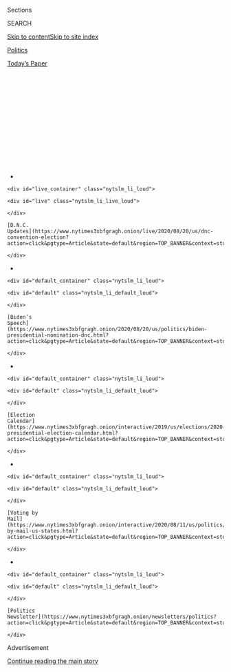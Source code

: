 <div id="app">

<div>

<div>

<div>

<div class="NYTAppHideMasthead css-1q2w90k e1suatyy0">

<div class="section css-ui9rw0 e1suatyy2">

<div class="css-eph4ug er09x8g0">

<div class="css-6n7j50">

</div>

<span class="css-1dv1kvn">Sections</span>

<div class="css-10488qs">

<span class="css-1dv1kvn">SEARCH</span>

</div>

[Skip to content](#site-content)[Skip to site
index](#site-index)

</div>

<div id="masthead-section-label" class="css-1wr3we4 eaxe0e00">

[Politics](https://www.nytimes3xbfgragh.onion/section/politics)

</div>

<div class="css-10698na e1huz5gh0">

</div>

</div>

<div id="masthead-bar-one" class="section hasLinks css-15hmgas e1csuq9d3">

<div class="css-uqyvli e1csuq9d0">

</div>

<div class="css-1uqjmks e1csuq9d1">

</div>

<div class="css-9e9ivx">

[](https://myaccount.nytimes3xbfgragh.onion/auth/login?response_type=cookie&client_id=vi)

</div>

<div class="css-1bvtpon e1csuq9d2">

[Today’s
Paper](https://www.nytimes3xbfgragh.onion/section/todayspaper)

</div>

</div>

</div>

</div>

<div data-aria-hidden="false">

<div id="site-content" data-role="main">

<div>

<div class="css-1aor85t" style="opacity:0.000000001;z-index:-1;visibility:hidden">

<div class="css-1hqnpie">

<div class="css-epjblv">

<span class="css-17xtcya">[Politics](/section/politics)</span><span class="css-x15j1o">|</span><span class="css-fwqvlz">In
Iowa, the ‘Not Sanders’ Democrats Find Voters
Torn</span>

</div>

<div class="css-k008qs">

<div class="css-1iwv8en">

<span class="css-18z7m18"></span>

<div>

</div>

</div>

<span class="css-1n6z4y">https://nyti.ms/2O4yuBl</span>

<div class="css-1705lsu">

<div class="css-4xjgmj">

<div class="css-4skfbu" data-role="toolbar" data-aria-label="Social Media Share buttons, Save button, and Comments Panel with current comment count" data-testid="share-tools">

  - 
  - 
  - 
  - 
    
    <div class="css-6n7j50">
    
    </div>

  - 

</div>

</div>

</div>

</div>

</div>

</div>

<div class="css-13pd83m">

<div id="NYT_TOP_BANNER_REGION">

<div>

<div id="styln-elections-notifications-menu" class="section css-l08pwh interactive-content interactive-size-medium">

<div class="css-17ih8de interactive-body">

<div class="nytslm_innerContainer" data-aria-live="polite">

<div class="nytslm_title">

</div>

  - 
    
    <div id="live_container" class="nytslm_li_loud">
    
    <div id="live" class="nytslm_li_live_loud">
    
    </div>
    
    [D.N.C.
    Updates](https://www.nytimes3xbfgragh.onion/live/2020/08/20/us/dnc-convention-election?action=click&pgtype=Article&state=default&region=TOP_BANNER&context=storylines_menu)
    
    </div>

  - 
    
    <div id="default_container" class="nytslm_li_loud">
    
    <div id="default" class="nytslm_li_default_loud">
    
    </div>
    
    [Biden’s
    Speech](https://www.nytimes3xbfgragh.onion/2020/08/20/us/politics/biden-presidential-nomination-dnc.html?action=click&pgtype=Article&state=default&region=TOP_BANNER&context=storylines_menu)
    
    </div>

  - 
    
    <div id="default_container" class="nytslm_li_loud">
    
    <div id="default" class="nytslm_li_default_loud">
    
    </div>
    
    [Election
    Calendar](https://www.nytimes3xbfgragh.onion/interactive/2019/us/elections/2020-presidential-election-calendar.html?action=click&pgtype=Article&state=default&region=TOP_BANNER&context=storylines_menu)
    
    </div>

  - 
    
    <div id="default_container" class="nytslm_li_loud">
    
    <div id="default" class="nytslm_li_default_loud">
    
    </div>
    
    [Voting by
    Mail](https://www.nytimes3xbfgragh.onion/interactive/2020/08/11/us/politics/vote-by-mail-us-states.html?action=click&pgtype=Article&state=default&region=TOP_BANNER&context=storylines_menu)
    
    </div>

  - 
    
    <div id="default_container" class="nytslm_li_loud">
    
    <div id="default" class="nytslm_li_default_loud">
    
    </div>
    
    [Politics
    Newsletter](https://www.nytimes3xbfgragh.onion/newsletters/politics?action=click&pgtype=Article&state=default&region=TOP_BANNER&context=storylines_menu)
    
    </div>

</div>

</div>

</div>

</div>

</div>

</div>

<div id="top-wrapper" class="css-1sy8kpn">

<div id="top-slug" class="css-l9onyx">

Advertisement

</div>

[Continue reading the main
story](#after-top)

<div class="ad top-wrapper" style="text-align:center;height:100%;display:block;min-height:250px">

<div id="top" class="place-ad" data-position="top" data-size-key="top">

</div>

</div>

<div id="after-top">

</div>

</div>

<div>

<div id="sponsor-wrapper" class="css-1hyfx7x">

<div id="sponsor-slug" class="css-19vbshk">

Supported by

</div>

[Continue reading the main
story](#after-sponsor)

<div id="sponsor" class="ad sponsor-wrapper" style="text-align:center;height:100%;display:block">

</div>

<div id="after-sponsor">

</div>

</div>

<div class="css-186x18t">

</div>

<div class="css-1vkm6nb ehdk2mb0">

# In Iowa, the ‘Not Sanders’ Democrats Find Voters Torn

</div>

As the liberal Bernie Sanders tightens his grip in Iowa, more
traditional Democrats remain split among his four leading competitors,
or are unsure altogether of whom to support.

<div class="css-79elbk" data-testid="photoviewer-wrapper">

<div class="css-z3e15g" data-testid="photoviewer-wrapper-hidden">

</div>

<div class="css-1a48zt4 ehw59r15" data-testid="photoviewer-children">

![<span class="css-16f3y1r e13ogyst0" data-aria-hidden="true">Senator
Bernie Sanders held a rally with Rep. Alexandria Ocasio-Cortez and
Michael Moore on Saturday, in Sioux City,
Iowa.</span><span class="css-cnj6d5 e1z0qqy90" itemprop="copyrightHolder"><span class="css-1ly73wi e1tej78p0">Credit...</span><span><span>Mark
Makela for The New York
Times</span></span></span>](https://static01.graylady3jvrrxbe.onion/images/2020/01/27/us/politics/27iowa1/merlin_167904150_640a756b-7ce7-47d2-99ba-be81aea082b0-articleLarge.jpg?quality=75&auto=webp&disable=upscale)

</div>

</div>

<div class="css-18e8msd">

<div class="css-pdw9fk epjyd6m0">

<div class="css-1txwxcy ey68jwv0" data-aria-hidden="true">

[![Jonathan
Martin](https://static01.graylady3jvrrxbe.onion/images/2018/11/06/multimedia/author-jonathan-martin/author-jonathan-martin-thumbLarge.png
"Jonathan Martin")](https://www.nytimes3xbfgragh.onion/by/jonathan-martin)[![Alexander
Burns](https://static01.graylady3jvrrxbe.onion/images/2018/09/25/multimedia/author-alexander-burns/author-alexander-burns-thumbLarge-v2.png
"Alexander Burns")](https://www.nytimes3xbfgragh.onion/by/alexander-burns)

</div>

<div class="css-1baulvz">

By [<span class="css-1baulvz" itemprop="name">Jonathan
Martin</span>](https://www.nytimes3xbfgragh.onion/by/jonathan-martin)
and [<span class="css-1baulvz last-byline" itemprop="name">Alexander
Burns</span>](https://www.nytimes3xbfgragh.onion/by/alexander-burns)

</div>

</div>

  - 
    
    <div class="css-ld3wwf e16638kd2">
    
    Jan. 27,
    2020
    
    </div>

  - 
    
    <div class="css-4xjgmj">
    
    <div class="css-d8bdto" data-role="toolbar" data-aria-label="Social Media Share buttons, Save button, and Comments Panel with current comment count" data-testid="share-tools">
    
      - 
      - 
      - 
      - 
        
        <div class="css-6n7j50">
        
        </div>
    
      - 
    
    </div>
    
    </div>

</div>

</div>

<div class="section meteredContent css-1r7ky0e" name="articleBody" itemprop="articleBody">

<div class="css-1fanzo5 StoryBodyCompanionColumn">

<div class="css-53u6y8">

BETTENDORF, Iowa — As they streamed out of the ballroom following a
Scott County fund-raising banquet Saturday night, one after the other
Iowa Democrats admitted that they still had not decided whom to support
just over a week before the state’s presidential caucuses.

But by not mentioning his name as they rattled off their short lists,
they made it clear whom they would not support: Senator Bernie Sanders,
the democratic socialist from Vermont who has taken the lead in recent
polls.

Instead, every one of the 30 still-undecided Democratic activists here
rattled off some combination of the same four names — Senators Elizabeth
Warren of Massachusetts and Amy Klobuchar of Minnesota, former Vice
President Joseph R. Biden Jr. and former Mayor Pete Buttigieg of South
Bend, Ind.

As Mr. Sanders tightens his grip on the party’s young and left-wing
voters in Iowa, more traditional Democrats, the ones who happily sit
through marathon banquet dinners to hear the candidates and their
representatives, remain split between his four leading competitors or
remain unsure altogether about whom to rally behind.

</div>

</div>

<div class="css-1fanzo5 StoryBodyCompanionColumn">

<div class="css-53u6y8">

“I have told my colleagues all along: Bernie Sanders can win with 27
percent of the vote here,” said Representative Dave Loebsack, an Iowa
Democrat supporting Mr. Buttigieg, alluding to his fellow lawmakers,
many of whom are deeply uneasy about running with Mr. Sanders on top of
the ticket.

The fracture among mainstream Democrats here carries profound
implications for a primary that has already unsettled the party
establishment and prompted late entrants into the race.

Mr. Sanders is threatening to seize control in the early states, taking
narrow but clear polling leads in Iowa and New Hampshire and
increasingly menacing Mr. Biden’s advantage in national polls. With his
mammoth online fund-raising operation, Mr. Sanders appears to be in a
position of financial strength unmatched by any other candidate besides
Michael R. Bloomberg, the billionaire former mayor of New York City.

Mr. Sanders’s endurance, and his apparent rise in the earliest primary
and caucus states, reflects both the loyalty of his core supporters and
their conviction that Mr. Sanders would bring the same fighting
resilience to the general election. But even among many liberals who
admire Mr. Sanders’s campaign, or some of his policy ideas, there is
deep concern about the implications of nominating a candidate from the
left whom President Trump is sure to portray as extreme.

</div>

</div>

<div class="css-79elbk" data-testid="photoviewer-wrapper">

<div class="css-z3e15g" data-testid="photoviewer-wrapper-hidden">

</div>

<div class="css-1a48zt4 ehw59r15" data-testid="photoviewer-children">

![<span class="css-16f3y1r e13ogyst0" data-aria-hidden="true">Mr.
Sanders has taken a lead in some recent polls of Iowa and New
Hampshire.</span><span class="css-cnj6d5 e1z0qqy90" itemprop="copyrightHolder"><span class="css-1ly73wi e1tej78p0">Credit...</span><span>Mark
Makela for The New York
Times</span></span>](https://static01.graylady3jvrrxbe.onion/images/2020/01/27/us/politics/27iowa2/merlin_167905155_5ba870c9-4d21-45a9-982c-769dc5cfc32c-articleLarge.jpg?quality=75&auto=webp&disable=upscale)

</div>

</div>

<div class="css-1fanzo5 StoryBodyCompanionColumn">

<div class="css-53u6y8">

“I think that Bernie is just a bridge too far for the country,” said
Bonnie Campbell, a former Iowa attorney general who is supporting Mr.
Biden. Ms. Campbell said she would have no difficulty supporting Mr.
Sanders in the general election, but added, “I can tell you, I hear from
friends and colleagues who say: ‘Oh my God, what are we going to do if
Bernie wins?’”

</div>

</div>

<div class="css-1fanzo5 StoryBodyCompanionColumn">

<div class="css-53u6y8">

But in Iowa, Democrats who hope to avert that outcome do not appear
close to settling on another candidate as an alternative to Mr. Sanders.
And if more moderate voters don’t coalesce behind an alternative by next
week’s caucus, party traditionalists fear, Mr. Sanders could win Iowa
with only a modest plurality, emboldening his leading rivals to remain
in the race, and then notch another victory again a week later in New
Hampshire. No Democrat in modern times has lost contested races in both
Iowa and New Hampshire and claimed the
nomination.

<div id="NYT_MAIN_CONTENT_1_REGION" class="css-9tf9ac">

<div>

<div id="styln-nfldraft-updates-block" class="section interactive-content interactive-size-medium css-1ftcdic">

<div class="css-17ih8de interactive-body">

<div id="styln-briefing-block">

<div class="briefing-block-header-section">

# [Latest Updates: 2020 Election](https://www.nytimes3xbfgragh.onion/live/2020/08/19/us/dnc-convention-election?action=click&pgtype=Article&state=default&region=MAIN_CONTENT_1&context=storylines_live_updates)

</div>

<div class="briefing-block-lb-items">

<div class="briefing-block-update-time">

[7h
ago](https://www.nytimes3xbfgragh.onion/live/2020/08/19/us/dnc-convention-election?action=click&pgtype=Article&state=default&region=MAIN_CONTENT_1&context=storylines_live_updates#night-3-featured-more-policy-a-focus-on-women-and-a-full-throated-rejection-of-trump-by-his-predecessor)

</div>

<div>

[Night 3 featured more policy, a focus on women and a full-throated
rejection of Trump by his
predecessor.](https://www.nytimes3xbfgragh.onion/live/2020/08/19/us/dnc-convention-election?action=click&pgtype=Article&state=default&region=MAIN_CONTENT_1&context=storylines_live_updates#night-3-featured-more-policy-a-focus-on-women-and-a-full-throated-rejection-of-trump-by-his-predecessor)

</div>

<div class="briefing-block-update-time">

[9h
ago](https://www.nytimes3xbfgragh.onion/live/2020/08/19/us/dnc-convention-election?action=click&pgtype=Article&state=default&region=MAIN_CONTENT_1&context=storylines_live_updates#trump-live-tweeted-obamas-speech-tonight-hell-appear-on-fox-news-right-before-bidens-tomorrow)

</div>

<div>

[Trump live-tweeted Obama’s speech tonight. He’ll appear on Fox News
right before Biden’s
tomorrow.](https://www.nytimes3xbfgragh.onion/live/2020/08/19/us/dnc-convention-election?action=click&pgtype=Article&state=default&region=MAIN_CONTENT_1&context=storylines_live_updates#trump-live-tweeted-obamas-speech-tonight-hell-appear-on-fox-news-right-before-bidens-tomorrow)

</div>

<div class="briefing-block-update-time">

[9h
ago](https://www.nytimes3xbfgragh.onion/live/2020/08/19/us/dnc-convention-election?action=click&pgtype=Article&state=default&region=MAIN_CONTENT_1&context=storylines_live_updates#advocates-for-domestic-violence-survivors-praised-biden-in-a-video)

</div>

<div>

[Advocates for domestic violence survivors praised Biden in a
video.](https://www.nytimes3xbfgragh.onion/live/2020/08/19/us/dnc-convention-election?action=click&pgtype=Article&state=default&region=MAIN_CONTENT_1&context=storylines_live_updates#advocates-for-domestic-violence-survivors-praised-biden-in-a-video)

</div>

</div>

<div class="briefing-block-footer">

<div class="briefing-block-footer-meta">

[See more
updates](https://www.nytimes3xbfgragh.onion/live/2020/08/19/us/dnc-convention-election?action=click&pgtype=Article&state=default&region=MAIN_CONTENT_1&context=storylines_live_updates)

</div>

</div>

</div>

</div>

</div>

</div>

</div>

The early primary and caucus outcomes could have an outsize impact on
later primaries, including the large states voting in March, some of
which begin collecting mail-in and early ballots in the immediate
aftermath of Iowa. If a candidate like Mr. Sanders were to seize
momentum next week, it could help him build a head start in states like
California and Texas.

It is a scenario that is deeply alarming to establishment-aligned
Democrats, if not unfamiliar. Four years ago, convinced Donald Trump
could not win the presidency, they watched with delight as he snatched
the Republican nomination without winning majorities because his more
traditional rivals divided the vote and refused to bow out.

The Democrats in this race have been as reluctant to target Mr. Sanders
as the Republicans were to target Mr. Trump four years ago; in each case
they were skeptical of his staying power and believed they had more to
gain by attacking other rivals.

Even now, as Mr. Sanders takes a lead in the first two early states, his
opponents have not delivered a sustained argument against his candidacy,
and remain reluctant to take him on: while Mr. Buttigieg drew attention
for warning in a fund-raising solicitation that a Sanders nomination
would be too risky, he notably declined to amplify his rhetoric in
television interviews over the weekend. The closest he has come to
confronting his rival on the left is to make oblique references to the
often-bitter 2016 primary between Hillary Clinton and Mr. Sanders.

“Most of us would agree the less 2020 resembles 2016 the better — in all
respects,” Mr. Buttigieg said in a brief interview. Each of the would-be
Stop Sanders candidates has built enough political strength to justify
forging ahead: Mr. Biden remains the national front-runner, with
unmatched support among black voters; Mr. Buttigieg and Ms. Warren both
have double-digit support in New Hampshire polls, and sizable war
chests; Ms. Klobuchar has the thinnest operation beyond Iowa of the
group, but over the weekend she earned the endorsement of New
Hampshire’s influential Union Leader
newspaper.

</div>

</div>

<div class="css-79elbk" data-testid="photoviewer-wrapper">

<div class="css-z3e15g" data-testid="photoviewer-wrapper-hidden">

</div>

<div class="css-1a48zt4 ehw59r15" data-testid="photoviewer-children">

<div class="css-1xdhyk6 erfvjey0">

<span class="css-1ly73wi e1tej78p0">Image</span>

<div class="css-zjzyr8">

<div data-testid="lazyimage-container" style="height:257.77777777777777px">

</div>

</div>

</div>

<span class="css-16f3y1r e13ogyst0" data-aria-hidden="true">Senator
Elizabeth Warren remains one of the top alternatives to Mr. Sanders for
undecided democrats in
Iowa.</span><span class="css-cnj6d5 e1z0qqy90" itemprop="copyrightHolder"><span class="css-1ly73wi e1tej78p0">Credit...</span><span>Jordan
Gale for The New York Times</span></span>

</div>

</div>

<div class="css-1fanzo5 StoryBodyCompanionColumn">

<div class="css-53u6y8">

Should all four move forward from Iowa, with their perceived strengths
and weaknesses, it could make it difficult for any of them to become a
rallying point for voters uneasy about Mr. Sanders.

Complicating matters further for traditionalists, and making this race
potentially even messier than Mr. Trump’s primary, is the presence of
Mr. Bloomberg, who is not contesting the traditional early states in
February but has already poured more than $270 million in advertising
into later contests and made clear to allies that he will remain in the
race should Mr. Sanders come roaring into March.

Mr. Bloomberg was on Ms. Klobuchar’s mind as she left the dinner here
Saturday. She was asked if she would remain in the race if she did not
break into the top three in the caucuses, which has often been the
number of viable candidates who leave the state.

Even if you’re in fourth, she was asked?

“You think it’s only going to be down to four candidates even by New
Hampshire?” she said before answering the question. “No, it’s not.”

Then, pointing to Mr. Bloomberg, she explained why the Democratic vote
may remain splintered.

“Why would I get out while he’s still in?” Ms. Klobuchar demanded.

With nearly 40 percent of Iowa voters indicating in a new New York
Times-Siena College poll that they were still not certain about whom to
support, Mr. Sanders could still suffer a reversal of fortune here.

</div>

</div>

<div class="css-1fanzo5 StoryBodyCompanionColumn">

<div class="css-53u6y8">

That’s in part because of the state’s complex, multiphase caucusing
process, which allows supporters of underdog candidates to shift to
stronger contenders. If Mr. Sanders has the most enthusiastic base of
support in Iowa, he may be less well positioned to expand his bloc in
later rounds should moderate voters rally to one of the four other
leading candidates.

And it’s Ms. Klobuchar whom Iowa Democrats are watching most closely. If
she does not reach 15 percent in most precincts, her supporters could
determine the statewide winner if they migrate mostly to one candidate.

Former Gov. Tom Vilsack of Iowa, Mr. Biden’s most prominent supporter in
the state, was blunt about why Ms. Klobuchar’s backers should support
the former vice president.

Mr. Biden has the best chance of winning the general election, he shares
Ms. Klobuchar’s pragmatic politics and “Joe is going to need a running
mate,” Mr. Vilsack said.

A more urgent concern for Mr. Vilsack was the prospect of Iowa producing
a muddled result, a scenario that’s more likely this year because the
state party, for the first time, is releasing raw vote totals from the
initial round of balloting as well as the final results and delegate
allocations.

“If I had to make one prediction, there will be a split decision and
that’ll have repercussions,” he said. “Because whoever quote-unquote
wins can claim that they won, and talk about it going into New
Hampshire.”

So while they still hope to best Mr. Sanders in Iowa or New Hampshire,
several of Mr. Sanders’s rivals have begun emphasizing their strengths
in states later in the calendar.

</div>

</div>

<div class="css-1fanzo5 StoryBodyCompanionColumn">

<div class="css-53u6y8">

Mr. Biden’s advisers and surrogates have been stressing his support
among minority communities that become important starting with the
Nevada caucuses on Feb. 22, while Ms. Warren’s campaign circulated a
memo last week detailing its preparations in the March primaries that
will award most of the delegates that will settle the Democratic
nomination.

And in a conversation with volunteers before a town hall-style meeting
in Davenport on Sunday, Ms. Warren reiterated her determination to
compete into March and beyond, telling supporters she already has staff
in 30 states, according to a volunteer who attended the meeting and
spoke on the condition of
anonymity.

</div>

</div>

<div class="css-79elbk" data-testid="photoviewer-wrapper">

<div class="css-z3e15g" data-testid="photoviewer-wrapper-hidden">

</div>

<div class="css-1a48zt4 ehw59r15" data-testid="photoviewer-children">

<div class="css-1xdhyk6 erfvjey0">

<span class="css-1ly73wi e1tej78p0">Image</span>

<div class="css-zjzyr8">

<div data-testid="lazyimage-container" style="height:257.77777777777777px">

</div>

</div>

</div>

<span class="css-16f3y1r e13ogyst0" data-aria-hidden="true">Former Vice
President Joseph R. Biden Jr., a moderate alternative, held a campaign
event in Marshalltown,
Iowa.</span><span class="css-cnj6d5 e1z0qqy90" itemprop="copyrightHolder"><span class="css-1ly73wi e1tej78p0">Credit...</span><span>Tamir
Kalifa for The New York Times</span></span>

</div>

</div>

<div class="css-1fanzo5 StoryBodyCompanionColumn">

<div class="css-53u6y8">

“We all know that this is very likely to be a long nomination process,”
said California Assemblyman David Chiu, who on Sunday was opening a
campaign headquarters in San Francisco for Ms. Warren and said of her
campaign: “They are going to put up a tremendous fight here in the
state.”

That phase of the race is also when Mr. Bloomberg, with his vast
personal fortune, could become a more urgent factor, either rising as an
obstacle for Mr. Sanders or further fracturing the party’s moderate
wing.

In California, Mayor Robert Garcia of Long Beach, who endorsed Mr. Biden
this month, said he expected the former vice president to consolidate
support there “once it becomes clear that there’s a few candidates
left.”

But gathering support around just a few candidates could also be
difficult in California, Mr. Garcia noted, because the state’s mail-in
ballots would list the names of candidates who falter or withdraw over
the course of February.

</div>

</div>

<div class="css-1fanzo5 StoryBodyCompanionColumn">

<div class="css-53u6y8">

“There are going to be a lot of candidates in California, because they
are going to be on the ballot,” he said. “There will be some drop-off,
but they’re all competitive here and that’s going to
continue.”

</div>

</div>

<div>

</div>

</div>

<div>

</div>

<div>

</div>

<div id="NYT_BELOW_MAIN_CONTENT_REGION">

<div>

<div id="STLYN_guide_v1_STYLN_guide_a" class="section css-l08pwh interactive-content interactive-size-medium">

<div class="css-17ih8de interactive-body">

<div class="g-story g-freebird g-max-limit" data-preview-slug="styln-scroll-guide">

</div>

<div id="g-electionguide-id" class="g-electionguide">

<div class="g-electionguide-container">

<div class="g-electionguide-wrapper">

<div class="g-electionguide-logo">

</div>

# Our 2020 Election Guide

Updated Aug. 20, 2020

  - 
    
    -----
    
    ## Convention Recap
    
      - Joe Biden accepted the Democratic nomination, urging Americans
        to have faith that they could [“overcome this season of
        darkness.”](https://www.nytimes3xbfgragh.onion/2020/08/20/us/politics/Joe-Biden-accepts-democratic-nomination.html?action=click&pgtype=Article&state=default&region=BELOW_MAIN_CONTENT&context=storylines_guide)

  - 
    
    -----
    
    ## News Analysis
    
      - Looming over Mr. Biden’s nomination was the ever-present shadow
        of another man who’s poised to dominate the campaign: [Donald J.
        Trump](https://www.nytimes3xbfgragh.onion/2020/08/20/us/politics/biden-dnc-speech-trump.html?action=click&pgtype=Article&state=default&region=BELOW_MAIN_CONTENT&context=storylines_guide).

  - 
    
    -----
    
    ## Keep Up With Our Coverage
    
      - Get an
        [email](https://www.nytimes3xbfgragh.onion/newsletters/politics?action=click&pgtype=Article&state=default&region=BELOW_MAIN_CONTENT&context=storylines_guide)
        recapping the day’s news
    
    <!-- end list -->
    
      - Download our mobile app on
        [iOS](https://apps.apple.com/us/app/nytimes/id284862083?ls=1&mat_click_id=5c79ae7455014fd1bd66b5610c05b8f2-20191112-16948&referrer=mat_click_id%3D5c79ae7455014fd1bd66b5610c05b8f2-20191112-16948%26link_click_id%3D722930677036718082)
        and
        [Android](http://a.localytics.com/android?id=com.nytimes.android&referrer=utm_source%3Dother_nyt_mobile_web%26utm_medium%3DWeb%2520page%26utm_term%3DGeneral%2520Mobile%2520Page%26utm_campaign%3DNYT%2520Mobile%2520General%2520Page)
        and turn on Breaking News and Politics alerts

</div>

</div>

</div>

</div>

</div>

</div>

</div>

<div>

</div>

<div>

<div id="bottom-wrapper" class="css-1ede5it">

<div id="bottom-slug" class="css-l9onyx">

Advertisement

</div>

[Continue reading the main
story](#after-bottom)

<div id="bottom" class="ad bottom-wrapper" style="text-align:center;height:100%;display:block;min-height:90px">

</div>

<div id="after-bottom">

</div>

</div>

</div>

</div>

</div>

## Site Index

<div>

</div>

## Site Information Navigation

  - [© <span>2020</span> <span>The New York Times
    Company</span>](https://help.nytimes3xbfgragh.onion/hc/en-us/articles/115014792127-Copyright-notice)

<!-- end list -->

  - [NYTCo](https://www.nytco.com/)
  - [Contact
    Us](https://help.nytimes3xbfgragh.onion/hc/en-us/articles/115015385887-Contact-Us)
  - [Work with us](https://www.nytco.com/careers/)
  - [Advertise](https://nytmediakit.com/)
  - [T Brand Studio](http://www.tbrandstudio.com/)
  - [Your Ad
    Choices](https://www.nytimes3xbfgragh.onion/privacy/cookie-policy#how-do-i-manage-trackers)
  - [Privacy](https://www.nytimes3xbfgragh.onion/privacy)
  - [Terms of
    Service](https://help.nytimes3xbfgragh.onion/hc/en-us/articles/115014893428-Terms-of-service)
  - [Terms of
    Sale](https://help.nytimes3xbfgragh.onion/hc/en-us/articles/115014893968-Terms-of-sale)
  - [Site
    Map](https://spiderbites.nytimes3xbfgragh.onion)
  - [Help](https://help.nytimes3xbfgragh.onion/hc/en-us)
  - [Subscriptions](https://www.nytimes3xbfgragh.onion/subscription?campaignId=37WXW)

</div>

</div>

</div>

</div>
